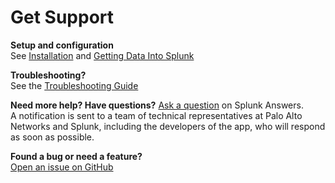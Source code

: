 Get Support
===========

**Setup and configuration**  
See [Installation](/installation.md) and [Getting Data Into Splunk](/getting-data-in.md)

**Troubleshooting?**  
See the [Troubleshooting Guide](/troubleshoot.md)

**Need more help? Have questions?**
[Ask a question](https://answers.splunk.com/answers/ask.html?appid=491) on Splunk Answers.  
A notification is sent to a team of technical representatives at Palo Alto Networks and Splunk, including the developers of the app, who will respond as soon as possible.

**Found a bug or need a feature?**  
[Open an issue on GitHub](https://github.com/PaloAltoNetworks-BD/SplunkforPaloAltoNetworks/issues)